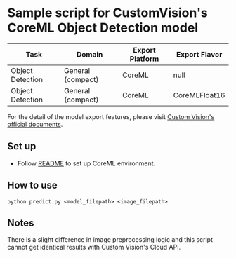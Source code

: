 # Sample script for CustomVision's CoreML Object Detection model

| Task | Domain | Export Platform | Export Flavor |
|------|--------|-----------------|---------------|
| Object Detection | General (compact) | CoreML | null |
| Object Detection | General (compact) | CoreML | CoreMLFloat16 |


For the detail of the model export features, please visit [Custom Vision's official documents](https://docs.microsoft.com/en-us/azure/cognitive-services/custom-vision-service/).

## Set up
- Follow [README](../README.md) to set up CoreML environment.

## How to use
```
python predict.py <model_filepath> <image_filepath>
```

## Notes
There is a slight difference in image preprocessing logic and this script cannot get identical results with Custom Vision's Cloud API.
